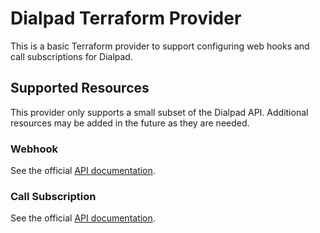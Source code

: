 # Dialpad Terraform Provider

This is a basic Terraform provider to support configuring web hooks and call subscriptions for Dialpad.

## Supported Resources

This provider only supports a small subset of the Dialpad API. Additional resources may be added in the future as they are needed.

### Webhook

See the official [API documentation](https://developers.dialpad.com/reference/webhookslist).

### Call Subscription

See the official [API documentation](https://developers.dialpad.com/reference/webhook_call_event_subscriptionlist).
